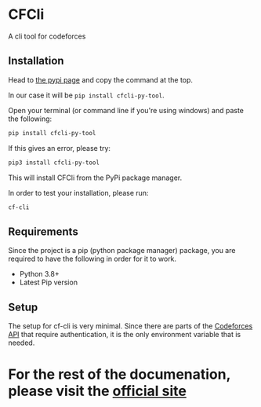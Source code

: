 # CFCli
A cli tool for codeforces

## Installation

Head to [the pypi page](https://pypi.org/project/cfcli-py-tool/) and copy the command at the top.

In our case it will be `pip install cfcli-py-tool`.

Open your terminal (or command line if you're using windows) and paste the following:

```bash
pip install cfcli-py-tool
```

If this gives an error, please try:

```bash
pip3 install cfcli-py-tool
```

This will install CFCli from the PyPi package manager.

In order to test your installation, please run:

```bash
cf-cli
```

## Requirements

Since the project is a pip (python package manager) package, you are required to have the following in order for it to work.
- Python 3.8+
- Latest Pip version

## Setup

The setup for cf-cli is very minimal. Since there are parts of the [Codeforces API](https://codeforces.com/apiHelp) that require authentication, it is the only environment variable that is needed.

# For the rest of the documenation, please visit the [official site](https://compprogtools.github.io/CFCli/)